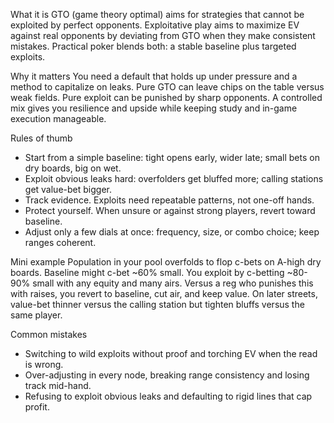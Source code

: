 What it is
GTO (game theory optimal) aims for strategies that cannot be exploited by perfect opponents. Exploitative play aims to maximize EV against real opponents by deviating from GTO when they make consistent mistakes. Practical poker blends both: a stable baseline plus targeted exploits.

Why it matters
You need a default that holds up under pressure and a method to capitalize on leaks. Pure GTO can leave chips on the table versus weak fields. Pure exploit can be punished by sharp opponents. A controlled mix gives you resilience and upside while keeping study and in-game execution manageable.

Rules of thumb

* Start from a simple baseline: tight opens early, wider late; small bets on dry boards, big on wet.
* Exploit obvious leaks hard: overfolders get bluffed more; calling stations get value-bet bigger.
* Track evidence. Exploits need repeatable patterns, not one-off hands.
* Protect yourself. When unsure or against strong players, revert toward baseline.
* Adjust only a few dials at once: frequency, size, or combo choice; keep ranges coherent.

Mini example
Population in your pool overfolds to flop c-bets on A-high dry boards. Baseline might c-bet ~60% small. You exploit by c-betting ~80-90% small with any equity and many airs. Versus a reg who punishes this with raises, you revert to baseline, cut air, and keep value. On later streets, value-bet thinner versus the calling station but tighten bluffs versus the same player.

Common mistakes

* Switching to wild exploits without proof and torching EV when the read is wrong.
* Over-adjusting in every node, breaking range consistency and losing track mid-hand.
* Refusing to exploit obvious leaks and defaulting to rigid lines that cap profit.
